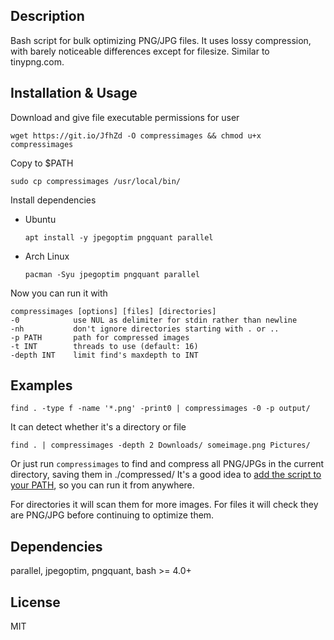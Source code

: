 ## Description
Bash script for bulk optimizing PNG/JPG files. It uses lossy compression, with barely noticeable differences except for filesize. Similar to tinypng.com.

## Installation & Usage
Download and give file executable permissions for user

    wget https://git.io/JfhZd -O compressimages && chmod u+x compressimages

Copy to $PATH
    
    sudo cp compressimages /usr/local/bin/

Install dependencies

* Ubuntu
    
      apt install -y jpegoptim pngquant parallel
    
* Arch Linux

      pacman -Syu jpegoptim pngquant parallel

Now you can run it with

    compressimages [options] [files] [directories]
    -0            use NUL as delimiter for stdin rather than newline
    -nh           don't ignore directories starting with . or ..
    -p PATH       path for compressed images
    -t INT        threads to use (default: 16)
    -depth INT    limit find's maxdepth to INT

## Examples
    find . -type f -name '*.png' -print0 | compressimages -0 -p output/

It can detect whether it's a directory or file

    find . | compressimages -depth 2 Downloads/ someimage.png Pictures/
    
Or just run `compressimages` to find and compress all PNG/JPGs in the current directory, saving them in ./compressed/
It's a good idea to [add the script to your PATH](https://askubuntu.com/questions/97897/add-bash-script-folder-to-path/97899#97899), so you can run it from anywhere.
    
For directories it will scan them for more images.
For files it will check they are PNG/JPG before continuing to optimize them.

## Dependencies
parallel, jpegoptim, pngquant, bash >= 4.0+

## License
MIT
